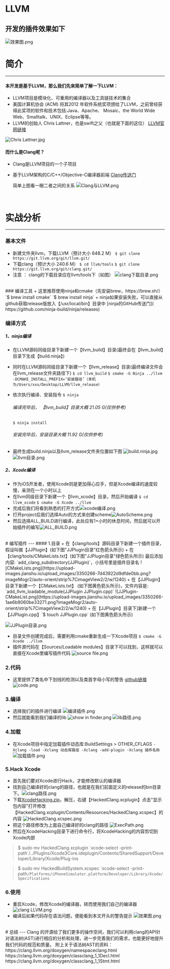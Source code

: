 # LLVM

 ## 开发的插件效果如下
![效果图.png](https://upload-images.jianshu.io/upload_images/3350266-ced03a5f6e5818e7.png?imageMogr2/auto-orient/strip%7CimageView2/2/w/1240)



# 简介
---
#### 本开发是基于LLVM，那么我们先来简单了解一下LLVM：
+ LLVM项目是模块化、可重用的编译器以及工具链技术的集合
+ 美国计算机协会 (ACM) 将其2012 年软件系统奖项颁给了LLVM，之前曾经获得此奖项的软件和技术包括:Java、Apache、 Mosaic、the World Wide Web、Smalltalk、UNIX、Eclipse等等。
+ LLVM的创始人 Chris Lattner，也是swift之父（也就是下面的这位） 
 [LLVM官网链接](https://llvm.org)

![Chris Lattner.jpg](https://upload-images.jianshu.io/upload_images/3350266-4c3207bd5dfa2746.jpg?imageMogr2/auto-orient/strip%7CimageView2/2/w/1240)
<br>

#### 而什么是Clang呢？
+ Clang是LLVM项目的一个子项目
+ 基于LLVM架构的C/C++/Objective-C编译器前端
[Clang传送门](http://clang.llvm.org/)

  简单上图看一眼二者之间的关系
![Clang与LLVM.png](https://upload-images.jianshu.io/upload_images/3350266-35568ab560601311.png?imageMogr2/auto-orient/strip%7CimageView2/2/w/1240)
<br>

# 实战分析
---
### 基本文件
+ 新建文件夹llvm，下载LLVM（预计大小 648.2 M）
`$ git clone https://git.llvm.org/git/llvm.git/`
+ 下载clang（预计大小 240.6 M）
`$ cd llvm/tools`
`$ git clone https://git.llvm.org/git/clang.git/`
+ 注意 ：
clang的下载目录应在llvm/tools下（如图）
![clang下载目录.png](https://upload-images.jianshu.io/upload_images/3350266-e7e42a014a284518.png?imageMogr2/auto-orient/strip%7CimageView2/2/w/1240)
<br>
### 编译工具
+ 这里推荐使用ninja和cmake（先安装brew，https://brew.sh/）
`$ brew install cmake`
`$ brew install ninja`
+ ninja如果安装失败，可以直接从github获取release版放入【/usr/local/bin】目录中
[ninja的GitHub传送门]( https://github.com/ninja-build/ninja/releases)

### 编译方式
##### 1、ninja编译
+ 在LLVM源码同级目录下新建一个【llvm_build】目录(最终会在【llvm_build】目录下生成【build.ninja】)
+ 同时在LLVM源码同级目录下新建一个【llvm_release】目录(最终编译文件会在llvm_release文件夹路径下)
`$ cd llvm_build`
`$ cmake -G Ninja ../llvm -DCMAKE_INSTALL_PREFIX=‘安装路径’（本机为/Users/xxx/Desktop/LLVM/llvm_release）`

+ 依次执行编译、安装指令
`$ ninja` 
  ###### 编译完毕后， 【llvm_build】目录大概 21.05 G(仅供参考)

  `$ ninja install`
  ###### 安装完毕后，安装目录大概 11.92 G(仅供参考)

+ 最终生成build.ninja以及llvm_release文件夹位置如下图
![build.ninja.jpg](https://upload-images.jianshu.io/upload_images/3350266-8df6aa029923fdee.jpg?imageMogr2/auto-orient/strip%7CimageView2/2/w/1240)
![llvm目录.png](https://upload-images.jianshu.io/upload_images/3350266-1e4e1e45537e2d32.png?imageMogr2/auto-orient/strip%7CimageView2/2/w/1240)

##### 2、Xcode编译
+ 作为iOS开发者，使用Xcode则是更加得心应手，但是Xcode编译的速度较慢，亲测在一个小时以上
+ 在llvm同级目录下新建一个【llvm_xcode】目录，然后开始编译
`$ cd llvm_xcode`
`$ cmake -G Xcode ../llvm`
+ 完成后我们将看到熟悉的打开方式![xcode编译.png](https://upload-images.jianshu.io/upload_images/3350266-458f749ccaa76512.png?imageMogr2/auto-orient/strip%7CimageView2/2/w/1240)
+ 打开project后我们选择Auto的方式来创建scheme![AutoScheme.png](https://upload-images.jianshu.io/upload_images/3350266-48ca5716ceff7961.png?imageMogr2/auto-orient/strip%7CimageView2/2/w/1240)
+ 然后选择ALL_BUILD进行编译，此处应有1+小时的休息时间，然后就可以开始插件的编写![ALL_BUILD.png](https://upload-images.jianshu.io/upload_images/3350266-ceedb81497a84a79.png?imageMogr2/auto-orient/strip%7CimageView2/2/w/1240)

<br>
# 编写插件
---
#### 1.目录
+ 在【clang/tools】源码目录下新建一个插件目录，假设叫做【JJPlugin】(如下图"JJPlugin目录"红色箭头所示)
+ 在【clang/tools/CMakeLists.txt】(如下图"JJPlugin目录"绿色箭头所示) 最后添加内容: `add_clang_subdirectory(JJPlugin)`，小括号里是插件目录名
![CMakeLists.png](https://upload-images.jianshu.io/upload_images/3350266-7d43922d9dfde0bb.png?imageMogr2/auto-orient/strip%7CimageView2/2/w/1240)
+ 在【JJPlugin】目录下新建一个【CMakeLists.txt】 (如下图黄色箭头所示)，文件内容是: `add_llvm_loadable_module(JJPlugin JJPlugin.cpp)`
![JJPlugin-CMakeList.png](https://upload-images.jianshu.io/upload_images/3350266-1ae6b9060be33271.png?imageMogr2/auto-orient/strip%7CimageView2/2/w/1240)
+ 在【JJPlugin】目录下]新建一个【JJPlugin.cpp】`$ touch JJPlugin.cpp` (如下图黄色箭头所示)

![JJPlugin目录.png](https://upload-images.jianshu.io/upload_images/3350266-d8baa1050085a612.png?imageMogr2/auto-orient/strip%7CimageView2/2/w/1240)

+ 目录文件创建完成后，需要利用cmake重新生成一下Xcode项目
`$ cmake -G Xcode ../llvm`
+ 插件源代码在【Sources/Loadable modules】目录下可以找到，这样就可以直接在Xcode里编写插件代码
![source file.png](https://upload-images.jianshu.io/upload_images/3350266-fe863c513579d96b.png?imageMogr2/auto-orient/strip%7CimageView2/2/w/1240)

### 2.代码
+ 这里提供了类名中下划线的检测以及类首字母小写的警告
[github链接](https://github.com/Guwudao/LLVM)
![code.png](https://upload-images.jianshu.io/upload_images/3350266-a5688734533fb4ba.png?imageMogr2/auto-orient/strip%7CimageView2/2/w/1240)

### 3.编译
+ 选择我们的插件进行编译
![编译插件.png](https://upload-images.jianshu.io/upload_images/3350266-039188995eb1a2c9.png?imageMogr2/auto-orient/strip%7CimageView2/2/w/1240)
+ 然后就能看到我们编译的lib
![show in finder.png](https://upload-images.jianshu.io/upload_images/3350266-fdbae2ffb96e551a.png?imageMogr2/auto-orient/strip%7CimageView2/2/w/1240)
![lib路径.png](https://upload-images.jianshu.io/upload_images/3350266-ff2589de9dadccfc.png?imageMogr2/auto-orient/strip%7CimageView2/2/w/1240)

### 4.加载
+ 在Xcode项目中指定加载插件动态库:BuildSettings > OTHER_CFLAGS
`-Xclang -load -Xclang 动态库路径 -Xclang -add-plugin -Xclang 插件名称`
![加载插件.png](https://upload-images.jianshu.io/upload_images/3350266-00324371cd12dd84.png?imageMogr2/auto-orient/strip%7CimageView2/2/w/1240)

### 5.Hack Xcode
+ 首先我们要对Xcode进行Hack，才能修改默认的编译器
+ 找到自己编译好的clang的路径，也就是在我们前面定义的release的bin目录下。![clang路径.png](https://upload-images.jianshu.io/upload_images/3350266-3cc0457f6f7657cb.png?imageMogr2/auto-orient/strip%7CimageView2/2/w/1240)
+ 下载[XcodeHacking.zip](https://pan.baidu.com/s/1V6XQSoRwWzRimLZKXFYKEw)，解压，右键【HackedClang.xcplugin】点击"显示包内容"打开修改【HackedClang.xcplugin/Contents/Resources/HackedClang.xcspec】的内容
![HackedClang.xcspec.png](https://upload-images.jianshu.io/upload_images/3350266-1fb95e40becf9790.png?imageMogr2/auto-orient/strip%7CimageView2/2/w/1240)
+ 把这个路径修改为上面自己编译好的clang的路径
![ExecPath.png](https://upload-images.jianshu.io/upload_images/3350266-abb6e9d8796b687a.png?imageMogr2/auto-orient/strip%7CimageView2/2/w/1240)
+ 然后在XcodeHacking目录下进行命令行，将XcodeHacking的内容剪切到Xcode内部
>$ sudo mv HackedClang.xcplugin \`xcode-select -print-
path`/../PlugIns/Xcode3Core.ideplugin/Contents/SharedSupport/Developer/Library/Xcode/Plug-ins

>$ sudo mv HackedBuildSystem.xcspec \`xcode-select -print- path`/Platforms/iPhoneSimulator.platform/Developer/Library/Xcode/Specifications`

### 6.使用
+ 重启Xcode，修改Xcode的编译器，转而使用我们自己的编译器
![clang LLVM.png](https://upload-images.jianshu.io/upload_images/3350266-7f15688d6e926455.png?imageMogr2/auto-orient/strip%7CimageView2/2/w/1240)
+ 编译后如果代码存在语法问题，便能看到本文开头的警告提示
![效果图.png](https://upload-images.jianshu.io/upload_images/3350266-3ea7eb7625b7defb.png?imageMogr2/auto-orient/strip%7CimageView2/2/w/1240)


<br>
# 总结
---
Clang 的开源给了我们更多的操作空间，我们可以利用clang的API针对语法树(AST)进行相应的分析和处理，进一步完善我们的需求，也能更好地提升我们代码的规范和质量。
附上关于语法树AST的资料：
https://clang.llvm.org/doxygen/namespaceclang.html
https://clang.llvm.org/doxygen/classclang_1_1Decl.html
https://clang.llvm.org/doxygen/classclang_1_1Stmt.html
